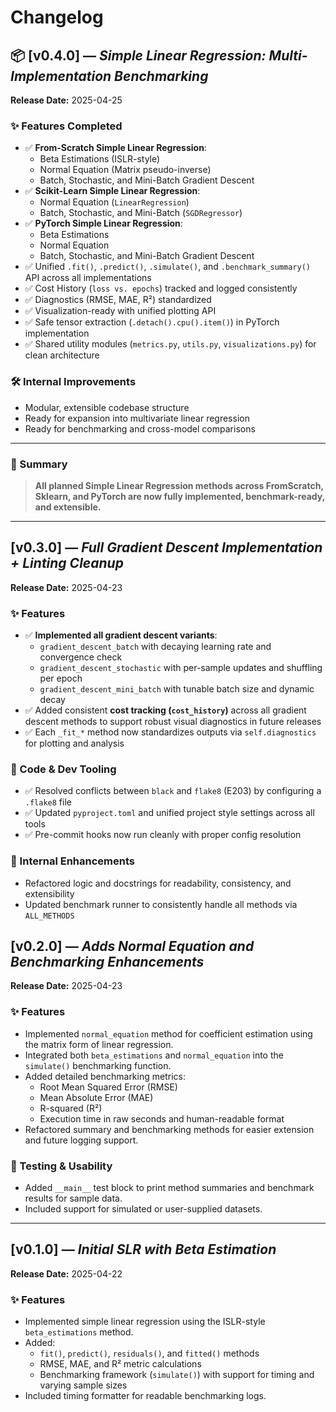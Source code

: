 # Changelog

## 📦 [v0.4.0] — _Simple Linear Regression: Multi-Implementation Benchmarking_

**Release Date:** 2025-04-25

### ✨ Features Completed

- ✅ **From-Scratch Simple Linear Regression**:
  - Beta Estimations (ISLR-style)
  - Normal Equation (Matrix pseudo-inverse)
  - Batch, Stochastic, and Mini-Batch Gradient Descent
- ✅ **Scikit-Learn Simple Linear Regression**:
  - Normal Equation (`LinearRegression`)
  - Batch, Stochastic, and Mini-Batch (`SGDRegressor`)
- ✅ **PyTorch Simple Linear Regression**:
  - Beta Estimations
  - Normal Equation
  - Batch, Stochastic, and Mini-Batch Gradient Descent
- ✅ Unified `.fit()`, `.predict()`, `.simulate()`, and `.benchmark_summary()` API across all implementations
- ✅ Cost History (`loss vs. epochs`) tracked and logged consistently
- ✅ Diagnostics (RMSE, MAE, R²) standardized
- ✅ Visualization-ready with unified plotting API
- ✅ Safe tensor extraction (`.detach().cpu().item()`) in PyTorch implementation
- ✅ Shared utility modules (`metrics.py`, `utils.py`, `visualizations.py`) for clean architecture

### 🛠️ Internal Improvements

- Modular, extensible codebase structure
- Ready for expansion into multivariate linear regression
- Ready for benchmarking and cross-model comparisons

---

### 🏁 Summary

> **All planned Simple Linear Regression methods across FromScratch, Sklearn, and PyTorch are now fully implemented, benchmark-ready, and extensible.**

---

## [v0.3.0] — _Full Gradient Descent Implementation + Linting Cleanup_

**Release Date:** 2025-04-23

### ✨ Features

- ✅ **Implemented all gradient descent variants**:
  - `gradient_descent_batch` with decaying learning rate and convergence check
  - `gradient_descent_stochastic` with per-sample updates and shuffling per epoch
  - `gradient_descent_mini_batch` with tunable batch size and dynamic decay
- ✅ Added consistent **cost tracking (`cost_history`)** across all gradient descent methods to support robust visual diagnostics in future releases
- ✅ Each `_fit_*` method now standardizes outputs via `self.diagnostics` for plotting and analysis

### 🧼 Code & Dev Tooling

- ✅ Resolved conflicts between `black` and `flake8` (E203) by configuring a `.flake8` file
- ✅ Updated `pyproject.toml` and unified project style settings across all tools
- ✅ Pre-commit hooks now run cleanly with proper config resolution

### 🧪 Internal Enhancements

- Refactored logic and docstrings for readability, consistency, and extensibility
- Updated benchmark runner to consistently handle all methods via `ALL_METHODS`

## [v0.2.0] — _Adds Normal Equation and Benchmarking Enhancements_

**Release Date:** 2025-04-23

### ✨ Features

- Implemented `normal_equation` method for coefficient estimation using the matrix form of linear regression.
- Integrated both `beta_estimations` and `normal_equation` into the `simulate()` benchmarking function.
- Added detailed benchmarking metrics:
  - Root Mean Squared Error (RMSE)
  - Mean Absolute Error (MAE)
  - R-squared (R²)
  - Execution time in raw seconds and human-readable format
- Refactored summary and benchmarking methods for easier extension and future logging support.

### 🧪 Testing & Usability

- Added `__main__` test block to print method summaries and benchmark results for sample data.
- Included support for simulated or user-supplied datasets.

---

## [v0.1.0] — _Initial SLR with Beta Estimation_

**Release Date:** 2025-04-22

### ✨ Features

- Implemented simple linear regression using the ISLR-style `beta_estimations` method.
- Added:
  - `fit()`, `predict()`, `residuals()`, and `fitted()` methods
  - RMSE, MAE, and R² metric calculations
  - Benchmarking framework (`simulate()`) with support for timing and varying sample sizes
- Included timing formatter for readable benchmarking logs.
